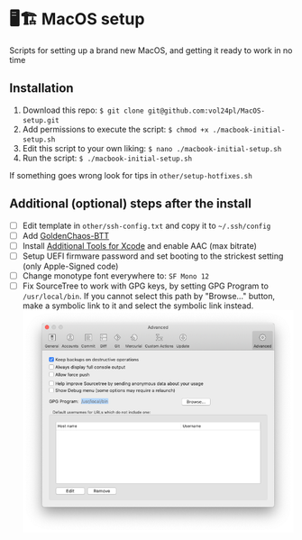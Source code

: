 # 🖥🏗 MacOS setup
Scripts for setting up a brand new MacOS, and getting it ready to work in no time

## Installation
1. Download this repo: `$ git clone git@github.com:vol24pl/MacOS-setup.git`
2. Add permissions to execute the script: `$ chmod +x ./macbook-initial-setup.sh`
3. Edit this script to your own liking: `$ nano ./macbook-initial-setup.sh` 
4. Run the script: `$ ./macbook-initial-setup.sh`

If something goes wrong look for tips in `other/setup-hotfixes.sh`
## Additional (optional) steps after the install

- [ ] Edit template in `other/ssh-config.txt` and copy it to `~/.ssh/config`
- [ ] Add [GoldenChaos-BTT](https://community.folivora.ai/t/goldenchaos-btt-a-complete-touch-bar-ui-replacement-preset/1281)
- [ ] Install [Additional Tools for Xcode](https://developer.apple.com/download/more/) and enable AAC (max bitrate)
- [ ] Setup UEFI firmware password and set booting to the strickest setting (only Apple-Signed code)
- [ ] Change monotype font everywhere to: `SF Mono 12`
- [ ] Fix SourceTree to work with GPG keys, by setting GPG Program to `/usr/local/bin`. If you cannot select this path by "Browse…" button, make a symbolic link to it and select the symbolic link instead. 
![SourceTree fix](./images/sourcetree-fix.png)
